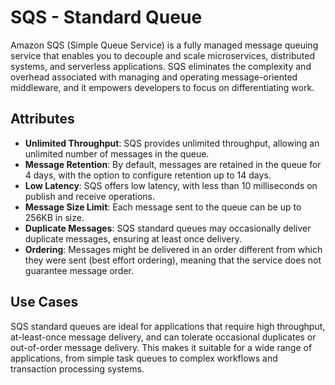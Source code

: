 # SQS - Standard Queue

Amazon SQS (Simple Queue Service) is a fully managed message queuing service that enables you to decouple and scale microservices, distributed systems, and serverless applications. SQS eliminates the complexity and overhead associated with managing and operating message-oriented middleware, and it empowers developers to focus on differentiating work.

## Attributes

- **Unlimited Throughput**: SQS provides unlimited throughput, allowing an unlimited number of messages in the queue.
- **Message Retention**: By default, messages are retained in the queue for 4 days, with the option to configure retention up to 14 days.
- **Low Latency**: SQS offers low latency, with less than 10 milliseconds on publish and receive operations.
- **Message Size Limit**: Each message sent to the queue can be up to 256KB in size.
- **Duplicate Messages**: SQS standard queues may occasionally deliver duplicate messages, ensuring at least once delivery.
- **Ordering**: Messages might be delivered in an order different from which they were sent (best effort ordering), meaning that the service does not guarantee message order.

## Use Cases

SQS standard queues are ideal for applications that require high throughput, at-least-once message delivery, and can tolerate occasional duplicates or out-of-order message delivery. This makes it suitable for a wide range of applications, from simple task queues to complex workflows and transaction processing systems.